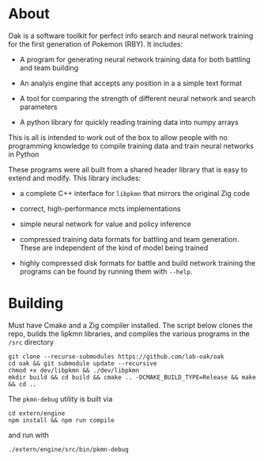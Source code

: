 # About

Oak is a software toolkit for perfect info search and neural network training for the first generation of Pokemon (RBY). It includes:

* A program for generating neural network training data for both battling and team building

* An analyis engine that accepts any position in a a simple text format

* A tool for comparing the strength of different neural network and search parameters

* A python library for quickly reading training data into numpy arrays

This is all is intended to work out of the box to allow people with no programming knowledge to compile training data and train neural networks in Python

These programs were all built from a shared header library that is easy to extend and modify. This library includes:

* a complete C++ interface for `libpkmn` that mirrors the original Zig code

* correct, high-performance mcts implementations

* simple neural network for value and policy inference

* compressed training data formats for battling and team generation. These are independent of the kind of model being trained

* highly compressed disk formats for battle and build network training
the programs can be found by running them with `--help`.

# Building

Must have Cmake and a Zig compiler installed. The script below clones the repo, builds the lipkmn libraries, and compiles the various programs in the `/src` directory

```
git clone --recurse-submodules https://github.com/lab-oak/oak
cd oak && git submodule update --recursive
chmod +x dev/libpkmn && ./dev/libpkmn
mkdir build && cd build && cmake .. -DCMAKE_BUILD_TYPE=Release && make && cd ..
```

The `pkmn-debug` utility is built via
```
cd extern/engine
npm install && npm run compile
```
and run with 
```
./extern/engine/src/bin/pkmn-debug
```
